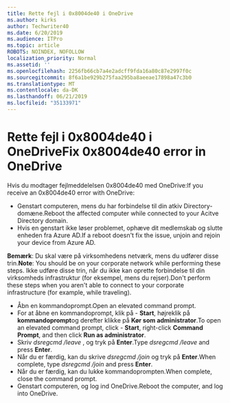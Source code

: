 ```yaml
---
title: Rette fejl i 0x8004de40 i OneDrive
ms.author: kirks
author: Techwriter40
ms.date: 6/20/2019
ms.audience: ITPro
ms.topic: article
ROBOTS: NOINDEX, NOFOLLOW
localization_priority: Normal
ms.assetid: ''
ms.openlocfilehash: 2256fb66cb7a4e2adcff9fda16a80c87e2997f0c
ms.sourcegitcommit: 8f6a1be929b275faa295ba8aeeae17898a47c3b0
ms.translationtype: MT
ms.contentlocale: da-DK
ms.lasthandoff: 06/21/2019
ms.locfileid: "35133971"
---
```

# <a name="fix-0x8004de40-error-in-onedrive"></a><span data-ttu-id="f9319-102">Rette fejl i 0x8004de40 i OneDrive</span><span class="sxs-lookup"><span data-stu-id="f9319-102">Fix 0x8004de40 error in OneDrive</span></span>

<span data-ttu-id="f9319-103">Hvis du modtager fejlmeddelelsen 0x8004de40 med OneDrive:</span><span class="sxs-lookup"><span data-stu-id="f9319-103">If you receive an 0x8004de40 error with OneDrive:</span></span>

- <span data-ttu-id="f9319-104">Genstart computeren, mens du har forbindelse til din atkiv Directory-domæne.</span><span class="sxs-lookup"><span data-stu-id="f9319-104">Reboot the affected computer while connected to your Acitve Directory domain.</span></span>
- <span data-ttu-id="f9319-105">Hvis en genstart ikke løser problemet, ophæve dit medlemskab og slutte enheden fra Azure AD.</span><span class="sxs-lookup"><span data-stu-id="f9319-105">If a reboot doesn't fix the issue, unjoin and rejoin your device from Azure AD.</span></span> 

<span data-ttu-id="f9319-106">**Bemærk**: Du skal være på virksomhedens netværk, mens du udfører disse trin.</span><span class="sxs-lookup"><span data-stu-id="f9319-106">**Note**: You should be on your corporate network while performing these steps.</span></span> <span data-ttu-id="f9319-107">Ikke udføre disse trin, når du ikke kan oprette forbindelse til din virksomheds infrastruktur (for eksempel, mens du rejser).</span><span class="sxs-lookup"><span data-stu-id="f9319-107">Don't perform these steps when you aren't able to connect to your corporate infrastructure (for example, while traveling).</span></span> 

- <span data-ttu-id="f9319-108">Åbn en kommandoprompt.</span><span class="sxs-lookup"><span data-stu-id="f9319-108">Open an elevated command prompt.</span></span> 
- <span data-ttu-id="f9319-109">For at åbne en kommandoprompt, klik på - **Start**, højreklik på **kommandoprompt**og derefter klikke på **Kør som administrator**.</span><span class="sxs-lookup"><span data-stu-id="f9319-109">To open an elevated command prompt, click - **Start**, right-click **Command Prompt**, and then click **Run as administrator**.</span></span>
- <span data-ttu-id="f9319-110">Skriv *dsregcmd /leave* , og tryk på **Enter**.</span><span class="sxs-lookup"><span data-stu-id="f9319-110">Type *dsregcmd /leave* and press **Enter**.</span></span>
- <span data-ttu-id="f9319-111">Når du er færdig, kan du skrive *dsregcmd /join* og tryk på **Enter**.</span><span class="sxs-lookup"><span data-stu-id="f9319-111">When complete, type *dsregcmd /join* and press **Enter**.</span></span>
- <span data-ttu-id="f9319-112">Når du er færdig, kan du lukke kommandoprompten.</span><span class="sxs-lookup"><span data-stu-id="f9319-112">When complete, close the command prompt.</span></span>
- <span data-ttu-id="f9319-113">Genstart computeren, og log ind OneDrive.</span><span class="sxs-lookup"><span data-stu-id="f9319-113">Reboot the computer, and log into OneDrive.</span></span>